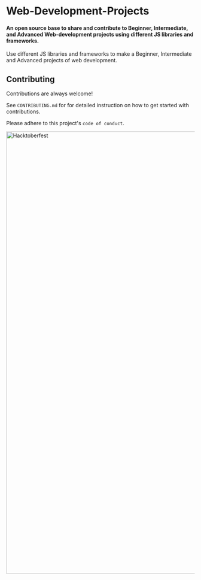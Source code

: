
# Web-Development-Projects

#### An open source base to share and contribute to Beginner, Intermediate, and Advanced Web-development projects using different JS libraries and frameworks.


Use different JS libraries and frameworks to make a Beginner, Intermediate and Advanced projects of web development.

## Contributing

Contributions are always welcome!

See `CONTRIBUTING.md` for for detailed instruction on how to get started with contributions.

Please adhere to this project's `code of conduct`.

<img width="1181" alt="Hacktoberfest" src="https://user-images.githubusercontent.com/101264150/195827753-8c2dbdef-c34c-41da-8c45-0b3e9164eaa1.png">
